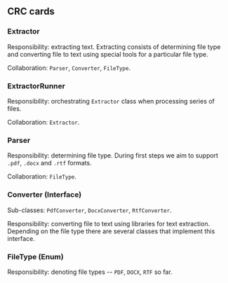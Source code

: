## CRC cards

### **Extractor**

Responsibility: extracting text.
Extracting consists of determining file type and converting file to text using special tools for a
particular file type.

Collaboration: `Parser`, `Converter`, `FileType`.

### **ExtractorRunner**

Responsibility: orchestrating `Extractor` class when processing series of files.

Collaboration: `Extractor`.

### **Parser**

Responsibility: determining file type.
During first steps we aim to support `.pdf`, `.docx` and `.rtf` formats.

Collaboration: `FileType`.

### **Converter (Interface)**

Sub-classes: `PdfConverter`, `DocxConverter`, `RtfConverter`.

Responsibility: converting file to text using libraries for text extraction. 
Depending on the file type there are several classes that implement this interface.

### **FileType (Enum)**

Responsibility: denoting file types -- `PDF`, `DOCX`, `RTF` so far.
